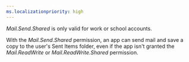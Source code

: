 ```yaml
---
ms.localizationpriority: high
---
```


<!-- markdownlint-disable MD002 MD041 -->

*Mail.Send.Shared* is only valid for work or school accounts.

With the *Mail.Send.Shared* permission, an app can send mail and save a copy to the user's Sent Items folder, even if the app isn't granted the *Mail.ReadWrite* or *Mail.ReadWrite.Shared* permission.